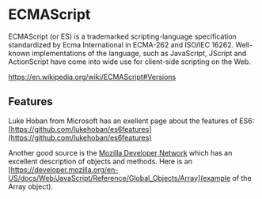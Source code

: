 # ECMAScript

ECMAScript (or ES) is a trademarked scripting-language specification standardized by Ecma International in ECMA-262 and ISO/IEC 16262. Well-known implementations of the language, such as JavaScript, JScript and ActionScript have come into wide use for client-side scripting on the Web.

https://en.wikipedia.org/wiki/ECMAScript#Versions

## Features

Luke Hoban from Microsoft has an exellent page about the features of ES6: [https://github.com/lukehoban/es6features](https://github.com/lukehoban/es6features)

Another good source is the [Mozilla Developer Network](https://developer.mozilla.org/en-US/docs/Web/JavaScript/New_in_JavaScript/ECMAScript_6_support_in_Mozilla) which has an excellent description of objects and methods. Here is an [https://developer.mozilla.org/en-US/docs/Web/JavaScript/Reference/Global_Objects/Array](example of the Array object).




